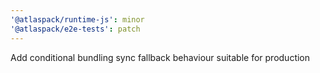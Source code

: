 ```yaml
---
'@atlaspack/runtime-js': minor
'@atlaspack/e2e-tests': patch
---
```


Add conditional bundling sync fallback behaviour suitable for production
